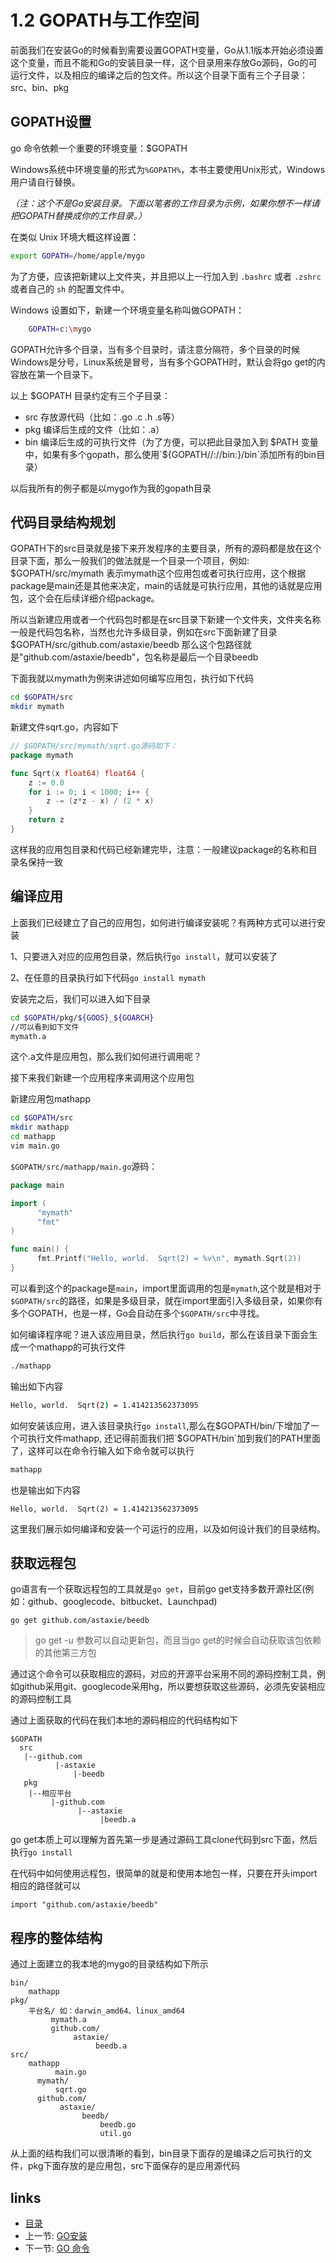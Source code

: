 # 1.2 GOPATH与工作空间

前面我们在安装Go的时候看到需要设置GOPATH变量，Go从1.1版本开始必须设置这个变量，而且不能和Go的安装目录一样，这个目录用来存放Go源码，Go的可运行文件，以及相应的编译之后的包文件。所以这个目录下面有三个子目录：src、bin、pkg

## GOPATH设置
  go 命令依赖一个重要的环境变量：$GOPATH

  Windows系统中环境变量的形式为`%GOPATH%`，本书主要使用Unix形式，Windows用户请自行替换。

  *（注：这个不是Go安装目录。下面以笔者的工作目录为示例，如果你想不一样请把GOPATH替换成你的工作目录。）*

  在类似 Unix 环境大概这样设置：
```sh
export GOPATH=/home/apple/mygo
```
  为了方便，应该把新建以上文件夹，并且把以上一行加入到 `.bashrc` 或者 `.zshrc` 或者自己的 `sh` 的配置文件中。

  Windows 设置如下，新建一个环境变量名称叫做GOPATH：
```sh
	GOPATH=c:\mygo
```
GOPATH允许多个目录，当有多个目录时，请注意分隔符，多个目录的时候Windows是分号，Linux系统是冒号，当有多个GOPATH时，默认会将go get的内容放在第一个目录下。


以上 $GOPATH 目录约定有三个子目录：

- src 存放源代码（比如：.go .c .h .s等）
- pkg 编译后生成的文件（比如：.a）
- bin 编译后生成的可执行文件（为了方便，可以把此目录加入到 $PATH 变量中，如果有多个gopath，那么使用`${GOPATH//://bin:}/bin`添加所有的bin目录）

以后我所有的例子都是以mygo作为我的gopath目录


## 代码目录结构规划
GOPATH下的src目录就是接下来开发程序的主要目录，所有的源码都是放在这个目录下面，那么一般我们的做法就是一个目录一个项目，例如: $GOPATH/src/mymath 表示mymath这个应用包或者可执行应用，这个根据package是main还是其他来决定，main的话就是可执行应用，其他的话就是应用包，这个会在后续详细介绍package。


所以当新建应用或者一个代码包时都是在src目录下新建一个文件夹，文件夹名称一般是代码包名称，当然也允许多级目录，例如在src下面新建了目录$GOPATH/src/github.com/astaxie/beedb 那么这个包路径就是"github.com/astaxie/beedb"，包名称是最后一个目录beedb

下面我就以mymath为例来讲述如何编写应用包，执行如下代码
```sh
cd $GOPATH/src
mkdir mymath
```

新建文件sqrt.go，内容如下
```go
// $GOPATH/src/mymath/sqrt.go源码如下：
package mymath

func Sqrt(x float64) float64 {
	z := 0.0
	for i := 0; i < 1000; i++ {
		z -= (z*z - x) / (2 * x)
	}
	return z
}
```
这样我的应用包目录和代码已经新建完毕，注意：一般建议package的名称和目录名保持一致

## 编译应用
上面我们已经建立了自己的应用包，如何进行编译安装呢？有两种方式可以进行安装

1、只要进入对应的应用包目录，然后执行`go install`，就可以安装了

2、在任意的目录执行如下代码`go install mymath`

安装完之后，我们可以进入如下目录
```sh
cd $GOPATH/pkg/${GOOS}_${GOARCH}
//可以看到如下文件
mymath.a
```
这个.a文件是应用包，那么我们如何进行调用呢？

接下来我们新建一个应用程序来调用这个应用包

新建应用包mathapp
```sh
cd $GOPATH/src
mkdir mathapp
cd mathapp
vim main.go
```

`$GOPATH/src/mathapp/main.go`源码：
```go
package main

import (
	  "mymath"
	  "fmt"
)

func main() {
	  fmt.Printf("Hello, world.  Sqrt(2) = %v\n", mymath.Sqrt(2))
}
```

可以看到这个的package是`main`，import里面调用的包是`mymath`,这个就是相对于`$GOPATH/src`的路径，如果是多级目录，就在import里面引入多级目录，如果你有多个GOPATH，也是一样，Go会自动在多个`$GOPATH/src`中寻找。

如何编译程序呢？进入该应用目录，然后执行`go build`，那么在该目录下面会生成一个mathapp的可执行文件
```sh
./mathapp
```

输出如下内容
```sh
Hello, world.  Sqrt(2) = 1.414213562373095
```

如何安装该应用，进入该目录执行`go install`,那么在$GOPATH/bin/下增加了一个可执行文件mathapp, 还记得前面我们把`$GOPATH/bin`加到我们的PATH里面了，这样可以在命令行输入如下命令就可以执行

```sh
mathapp
```
	
也是输出如下内容

	Hello, world.  Sqrt(2) = 1.414213562373095
	
这里我们展示如何编译和安装一个可运行的应用，以及如何设计我们的目录结构。

## 获取远程包
   go语言有一个获取远程包的工具就是`go get`，目前go get支持多数开源社区(例如：github、googlecode、bitbucket、Launchpad)

	go get github.com/astaxie/beedb
	
>go get -u 参数可以自动更新包，而且当go get的时候会自动获取该包依赖的其他第三方包	

通过这个命令可以获取相应的源码，对应的开源平台采用不同的源码控制工具，例如github采用git、googlecode采用hg，所以要想获取这些源码，必须先安装相应的源码控制工具

通过上面获取的代码在我们本地的源码相应的代码结构如下

	$GOPATH
	  src
	   |--github.com
			  |-astaxie
				  |-beedb
	   pkg
		|--相应平台
			 |-github.com
				   |--astaxie
						|beedb.a

go get本质上可以理解为首先第一步是通过源码工具clone代码到src下面，然后执行`go install`

在代码中如何使用远程包，很简单的就是和使用本地包一样，只要在开头import相应的路径就可以

	import "github.com/astaxie/beedb"

## 程序的整体结构
通过上面建立的我本地的mygo的目录结构如下所示

	bin/
		mathapp
	pkg/
		平台名/ 如：darwin_amd64、linux_amd64
			 mymath.a
			 github.com/
				  astaxie/
					   beedb.a
	src/
		mathapp
			  main.go
		  mymath/
			  sqrt.go
		  github.com/
			   astaxie/
					beedb/
						beedb.go
						util.go

从上面的结构我们可以很清晰的看到，bin目录下面存的是编译之后可执行的文件，pkg下面存放的是应用包，src下面保存的是应用源代码


## links
  * [目录](<preface.md>)
  * 上一节: [GO安装](<01.1.md>)
  * 下一节: [GO 命令](<01.3.md>)
